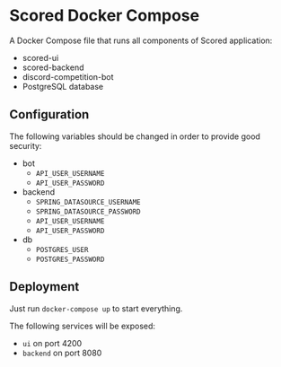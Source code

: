 # Scored Docker Compose

A Docker Compose file that runs all components of Scored application:

* scored-ui
* scored-backend
* discord-competition-bot 
* PostgreSQL database

## Configuration

The following variables should be changed in order to provide good security:

- bot
  - `API_USER_USERNAME`
  - `API_USER_PASSWORD`
- backend
  - `SPRING_DATASOURCE_USERNAME`
  - `SPRING_DATASOURCE_PASSWORD`
  - `API_USER_USERNAME`
  - `API_USER_PASSWORD`
- db
  - `POSTGRES_USER`
  - `POSTGRES_PASSWORD`

## Deployment

Just run `docker-compose up` to start everything.

The following services will be exposed:
- `ui` on port 4200
- `backend` on port 8080